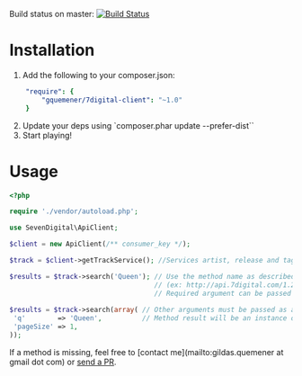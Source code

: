 Build status on master: [![Build Status](https://travis-ci.org/gquemener/7digital-client.png)](https://travis-ci.org/gquemener/7digital-client)

Installation
============

1. Add the following to your composer.json:

```yml
    "require": {
        "gquemener/7digital-client": "~1.0"
    }
```

2. Update your deps using `composer.phar update --prefer-dist``
3. Start playing!

Usage
=====

```php
<?php

require './vendor/autoload.php';

use SevenDigital\ApiClient;

$client = new ApiClient(/** consumer_key */);

$track = $client->getTrackService(); //Services artist, release and tag are also accessible the same way

$results = $track->search('Queen'); // Use the method name as described in the 7digital api documentation
                                    // (ex: http://api.7digital.com/1.2/static/documentation/7digitalpublicapi.html#track/search)
                                    // Required argument can be passed directly
                                    
$results = $track->search(array( // Other arguments must be passed as a hash
 'q'        => 'Queen',          // Method result will be an instance of \SimpleXMLElement (http://fr2.php.net/simplexmlelement)
 'pageSize' => 1,
));


```

If a method is missing, feel free to [contact me](mailto:gildas.quemener at gmail dot com) or [send a PR](https://github.com/gquemener/7digital-client/compare/).

